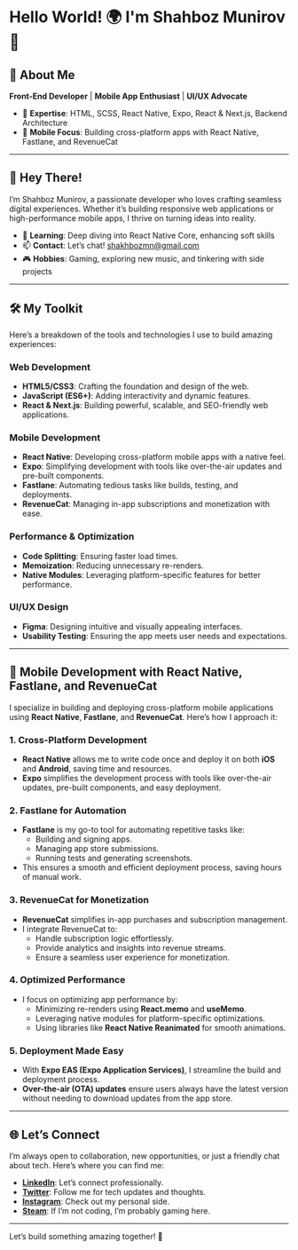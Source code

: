# Hello World! 🌍 I'm Shahboz Munirov 🚀

## 🎨 About Me
**Front-End Developer** | **Mobile App Enthusiast** | **UI/UX Advocate**  
- 🚀 **Expertise**: HTML, SCSS, React Native, Expo, React & Next.js, Backend Architecture  
- 📱 **Mobile Focus**: Building cross-platform apps with React Native, Fastlane, and RevenueCat  

---

## 👋 Hey There!  

I’m Shahboz Munirov, a passionate developer who loves crafting seamless digital experiences. Whether it’s building responsive web applications or high-performance mobile apps, I thrive on turning ideas into reality.  

- 🌱 **Learning**: Deep diving into React Native Core, enhancing soft skills
- 📫 **Contact**: Let’s chat! [shakhbozmn@gmail.com](mailto:shakhbozmn@gmail.com)  
- 🎮 **Hobbies**: Gaming, exploring new music, and tinkering with side projects  

---

## 🛠️ My Toolkit  

Here’s a breakdown of the tools and technologies I use to build amazing experiences:  

### **Web Development**  
- **HTML5/CSS3**: Crafting the foundation and design of the web.  
- **JavaScript (ES6+)**: Adding interactivity and dynamic features.  
- **React & Next.js**: Building powerful, scalable, and SEO-friendly web applications.  

### **Mobile Development**  
- **React Native**: Developing cross-platform mobile apps with a native feel.  
- **Expo**: Simplifying development with tools like over-the-air updates and pre-built components.  
- **Fastlane**: Automating tedious tasks like builds, testing, and deployments.  
- **RevenueCat**: Managing in-app subscriptions and monetization with ease.  

### **Performance & Optimization**  
- **Code Splitting**: Ensuring faster load times.  
- **Memoization**: Reducing unnecessary re-renders.  
- **Native Modules**: Leveraging platform-specific features for better performance.  

### **UI/UX Design**  
- **Figma**: Designing intuitive and visually appealing interfaces.  
- **Usability Testing**: Ensuring the app meets user needs and expectations.  

---

## 📱 Mobile Development with React Native, Fastlane, and RevenueCat  

I specialize in building and deploying cross-platform mobile applications using **React Native**, **Fastlane**, and **RevenueCat**. Here’s how I approach it:  

### **1. Cross-Platform Development**  
- **React Native** allows me to write code once and deploy it on both **iOS** and **Android**, saving time and resources.  
- **Expo** simplifies the development process with tools like over-the-air updates, pre-built components, and easy deployment.  

### **2. Fastlane for Automation**  
- **Fastlane** is my go-to tool for automating repetitive tasks like:  
  - Building and signing apps.  
  - Managing app store submissions.  
  - Running tests and generating screenshots.  
- This ensures a smooth and efficient deployment process, saving hours of manual work.  

### **3. RevenueCat for Monetization**  
- **RevenueCat** simplifies in-app purchases and subscription management.  
- I integrate RevenueCat to:  
  - Handle subscription logic effortlessly.  
  - Provide analytics and insights into revenue streams.  
  - Ensure a seamless user experience for monetization.  

### **4. Optimized Performance**  
- I focus on optimizing app performance by:  
  - Minimizing re-renders using **React.memo** and **useMemo**.  
  - Leveraging native modules for platform-specific optimizations.  
  - Using libraries like **React Native Reanimated** for smooth animations.  

### **5. Deployment Made Easy**  
- With **Expo EAS (Expo Application Services)**, I streamline the build and deployment process.  
- **Over-the-air (OTA) updates** ensure users always have the latest version without needing to download updates from the app store.  

---

## 🌐 Let’s Connect  

I’m always open to collaboration, new opportunities, or just a friendly chat about tech. Here’s where you can find me:  

- **[LinkedIn](https://www.linkedin.com/in/shahboz-munirov-49995428b/)**: Let’s connect professionally.  
- **[Twitter](https://twitter.com/shakhbozmn)**: Follow me for tech updates and thoughts.  
- **[Instagram](https://instagram.com/shahbozms)**: Check out my personal side.  
- **[Steam](https://steamcommunity.com/id/rtx_usa/)**: If I’m not coding, I’m probably gaming here.  

---

Let’s build something amazing together! 🚀  
